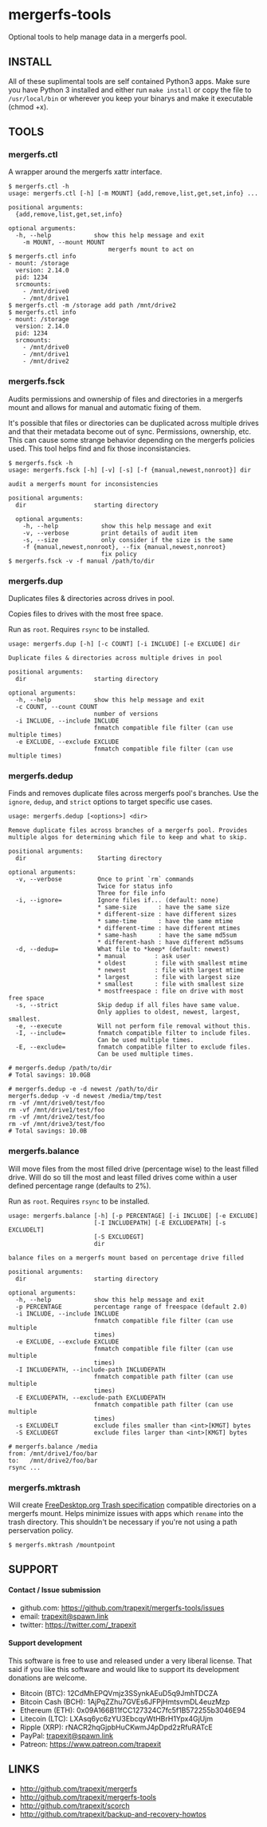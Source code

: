 # mergerfs-tools

Optional tools to help manage data in a mergerfs pool.

## INSTALL

All of these suplimental tools are self contained Python3 apps. Make sure you have Python 3 installed and either run `make install` or copy the file to `/usr/local/bin` or wherever you keep your binarys and make it executable (chmod +x).

## TOOLS
### mergerfs.ctl

A wrapper around the mergerfs xattr interface.

```
$ mergerfs.ctl -h
usage: mergerfs.ctl [-h] [-m MOUNT] {add,remove,list,get,set,info} ...

positional arguments:
  {add,remove,list,get,set,info}

optional arguments:
  -h, --help            show this help message and exit
    -m MOUNT, --mount MOUNT
                            mergerfs mount to act on
$ mergerfs.ctl info
- mount: /storage
  version: 2.14.0
  pid: 1234
  srcmounts:
    - /mnt/drive0
    - /mnt/drive1
$ mergerfs.ctl -m /storage add path /mnt/drive2
$ mergerfs.ctl info
- mount: /storage
  version: 2.14.0
  pid: 1234
  srcmounts:
    - /mnt/drive0
    - /mnt/drive1
    - /mnt/drive2
```

### mergerfs.fsck

Audits permissions and ownership of files and directories in a mergerfs mount and allows for manual and automatic fixing of them.

It's possible that files or directories can be duplicated across multiple drives and that their metadata become out of sync. Permissions, ownership, etc. This can cause some strange behavior depending on the mergerfs policies used. This tool helps find and fix those inconsistancies.

```
$ mergerfs.fsck -h
usage: mergerfs.fsck [-h] [-v] [-s] [-f {manual,newest,nonroot}] dir

audit a mergerfs mount for inconsistencies

positional arguments:
  dir                   starting directory

  optional arguments:
    -h, --help            show this help message and exit
    -v, --verbose         print details of audit item
    -s, --size            only consider if the size is the same
    -f {manual,newest,nonroot}, --fix {manual,newest,nonroot}
                          fix policy
$ mergerfs.fsck -v -f manual /path/to/dir
```

### mergerfs.dup

Duplicates files & directories across drives in pool.

Copies files to drives with the most free space.

Run as `root`. Requires `rsync` to be installed.

```
usage: mergerfs.dup [-h] [-c COUNT] [-i INCLUDE] [-e EXCLUDE] dir

Duplicate files & directories across multiple drives in pool

positional arguments:
  dir                   starting directory

optional arguments:
  -h, --help            show this help message and exit
  -c COUNT, --count COUNT
                        number of versions
  -i INCLUDE, --include INCLUDE
                        fnmatch compatible file filter (can use multiple times)
  -e EXCLUDE, --exclude EXCLUDE
                        fnmatch compatible file filter (can use multiple times)
```


### mergerfs.dedup

Finds and removes duplicate files across mergerfs pool's branches. Use the
`ignore`, `dedup`, and `strict` options to target specific use cases.


```
usage: mergerfs.dedup [<options>] <dir>

Remove duplicate files across branches of a mergerfs pool. Provides
multiple algos for determining which file to keep and what to skip.

positional arguments:
  dir                    Starting directory

optional arguments:
  -v, --verbose          Once to print `rm` commands
                         Twice for status info
                         Three for file info
  -i, --ignore=          Ignore files if... (default: none)
                         * same-size      : have the same size
                         * different-size : have different sizes
                         * same-time      : have the same mtime
                         * different-time : have different mtimes
                         * same-hash      : have the same md5sum
                         * different-hash : have different md5sums
  -d, --dedup=           What file to *keep* (default: newest)
                         * manual        : ask user
                         * oldest        : file with smallest mtime
                         * newest        : file with largest mtime
                         * largest       : file with largest size
                         * smallest      : file with smallest size
                         * mostfreespace : file on drive with most free space
  -s, --strict           Skip dedup if all files have same value.
                         Only applies to oldest, newest, largest, smallest.
  -e, --execute          Will not perform file removal without this.
  -I, --include=         fnmatch compatible filter to include files.
                         Can be used multiple times.
  -E, --exclude=         fnmatch compatible filter to exclude files.
                         Can be used multiple times.

# mergerfs.dedup /path/to/dir
# Total savings: 10.0GB

# mergerfs.dedup -e -d newest /path/to/dir
mergerfs.dedup -v -d newest /media/tmp/test
rm -vf /mnt/drive0/test/foo
rm -vf /mnt/drive1/test/foo
rm -vf /mnt/drive2/test/foo
rm -vf /mnt/drive3/test/foo
# Total savings: 10.0B
```


### mergerfs.balance

Will move files from the most filled drive (percentage wise) to the least filled drive. Will do so till the most and least filled drives come within a user defined percentage range (defaults to 2%).

Run as `root`. Requires `rsync` to be installed.

```
usage: mergerfs.balance [-h] [-p PERCENTAGE] [-i INCLUDE] [-e EXCLUDE]
                        [-I INCLUDEPATH] [-E EXCLUDEPATH] [-s EXCLUDELT]
                        [-S EXCLUDEGT]
                        dir

balance files on a mergerfs mount based on percentage drive filled

positional arguments:
  dir                   starting directory

optional arguments:
  -h, --help            show this help message and exit
  -p PERCENTAGE         percentage range of freespace (default 2.0)
  -i INCLUDE, --include INCLUDE
                        fnmatch compatible file filter (can use multiple
                        times)
  -e EXCLUDE, --exclude EXCLUDE
                        fnmatch compatible file filter (can use multiple
                        times)
  -I INCLUDEPATH, --include-path INCLUDEPATH
                        fnmatch compatible path filter (can use multiple
                        times)
  -E EXCLUDEPATH, --exclude-path EXCLUDEPATH
                        fnmatch compatible path filter (can use multiple
                        times)
  -s EXCLUDELT          exclude files smaller than <int>[KMGT] bytes
  -S EXCLUDEGT          exclude files larger than <int>[KMGT] bytes

# mergerfs.balance /media
from: /mnt/drive1/foo/bar
to:   /mnt/drive2/foo/bar
rsync ...
```

### mergerfs.mktrash

Will create [FreeDesktop.org Trash specification](https://specifications.freedesktop.org/trash-spec/trashspec-1.0.html) compatible directories on a mergerfs mount. Helps minimize issues with apps which `rename` into the trash directory. This shouldn't be necessary if you're not using a path perservation policy.

```
$ mergerfs.mktrash /mountpoint
```

## SUPPORT

#### Contact / Issue submission
* github.com: https://github.com/trapexit/mergerfs-tools/issues
* email: trapexit@spawn.link
* twitter: https://twitter.com/_trapexit

#### Support development

This software is free to use and released under a very liberal license. That said if you like this software and would like to support its development donations are welcome.

* Bitcoin (BTC): 12CdMhEPQVmjz3SSynkAEuD5q9JmhTDCZA
* Bitcoin Cash (BCH): 1AjPqZZhu7GVEs6JFPjHmtsvmDL4euzMzp
* Ethereum (ETH): 0x09A166B11fCC127324C7fc5f1B572255b3046E94
* Litecoin (LTC): LXAsq6yc6zYU3EbcqyWtHBrH1Ypx4GjUjm
* Ripple (XRP): rNACR2hqGjpbHuCKwmJ4pDpd2zRfuRATcE
* PayPal: trapexit@spawn.link
* Patreon: https://www.patreon.com/trapexit

## LINKS

* http://github.com/trapexit/mergerfs
* http://github.com/trapexit/mergerfs-tools
* http://github.com/trapexit/scorch
* http://github.com/trapexit/backup-and-recovery-howtos
